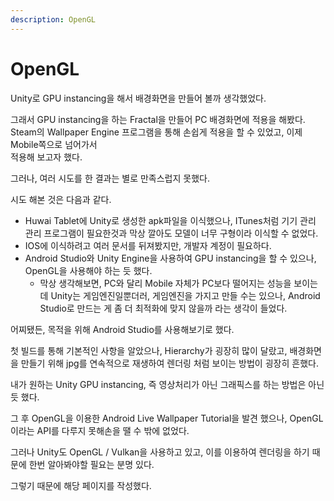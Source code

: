 ```yaml
---
description: OpenGL
---
```


# OpenGL

Unity로 GPU instancing을 해서 배경화면을 만들어 볼까 생각했었다.

그래서 GPU instancing을 하는 Fractal을 만들어 PC 배경화면에 적용을 해봤다.  
Steam의 Wallpaper Engine 프로그램을 통해 손쉽게 적용을 할 수 있었고, 이제 Mobile쪽으로 넘어가서  
적용해 보고자 했다.

그러나, 여러 시도를 한 결과는 별로 만족스럽지 못했다.

시도 해본 것은 다음과 같다.

* Huwai Tablet에 Unity로 생성한 apk파일을 이식했으나, ITunes처럼 기기 관리 관리 프로그램이 필요한것과 막상 깔아도 모델이 너무 구형이라 이식할 수 없었다.
* IOS에 이식하려고 여러 문서를 뒤져봤지만, 개발자 계정이 필요하다.
* Android Studio와 Unity Engine을 사용하여 GPU instancing을 할 수 있으나, OpenGL을 사용해야 하는 듯 했다.
  * 막상 생각해보면, PC와 달리 Mobile 자체가 PC보다 떨어지는 성능을 보이는데 Unity는 게임엔진일뿐더러, 게임엔진을 가지고 만들 수는 있으나, Android Studio로 만드는 게 좀 더 최적화에 맞지 않을까 라는 생각이 들었다.



어찌됐든, 목적을 위해 Android Studio를 사용해보기로 했다.

첫 빌드를 통해 기본적인 사항을 알았으나, Hierarchy가 굉장히 많이 달랐고, 배경화면을 만들기 위해 jpg를 연속적으로 재생하여 렌더링 처럼 보이는 방법이 굉장히 흔했다.

내가 원하는 Unity GPU instancing, 즉 영상처리가 아닌 그래픽스를 하는 방법은 아닌 듯 했다.

그 후 OpenGL을 이용한 Android Live Wallpaper Tutorial을 발견 했으나, OpenGL이라는 API를 다루지 못해손을 땔 수 밖에 없었다.



그러나 Unity도 OpenGL / Vulkan을 사용하고 있고, 이를 이용하여 렌더링을 하기 때문에 한번 알아봐야할 필요는 분명 있다.

그렇기 때문에 해당 페이지를 작성했다.

